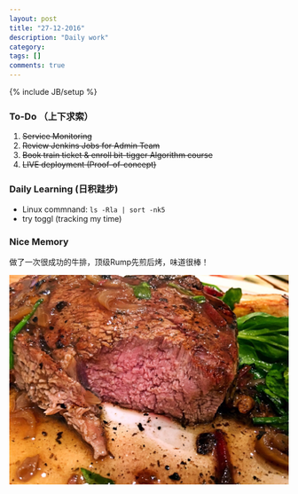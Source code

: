 ```yaml
---
layout: post
title: "27-12-2016"
description: "Daily work"
category: 
tags: []
comments: true
---
```

{% include JB/setup %}

### To-Do （上下求索）

1. <s> Service Monitoring </s> 
2. <s> Review Jenkins Jobs for Admin Team </s> 
3. <s> Book train ticket & enroll bit-tigger Algorithm course </s>
4. <s> LIVE deployment (Proof-of-concept) </s>

### Daily Learning (日积跬步)

* Linux commnand:  `ls -Rla | sort -nk5`
* try toggl (tracking my time)


### Nice Memory 

做了一次很成功的牛排，顶级Rump先煎后烤，味道很棒！

![alt text](https://github.com/yitianxu/yitianxu.github.io/blob/master/image/20161227-1.jpg?raw=true)

